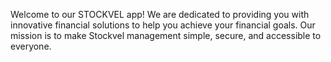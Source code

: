 Welcome to our STOCKVEL app!  We are dedicated to providing you with innovative financial solutions to help you achieve your financial goals.
Our mission is to make Stockvel management simple, secure, and accessible to everyone.

